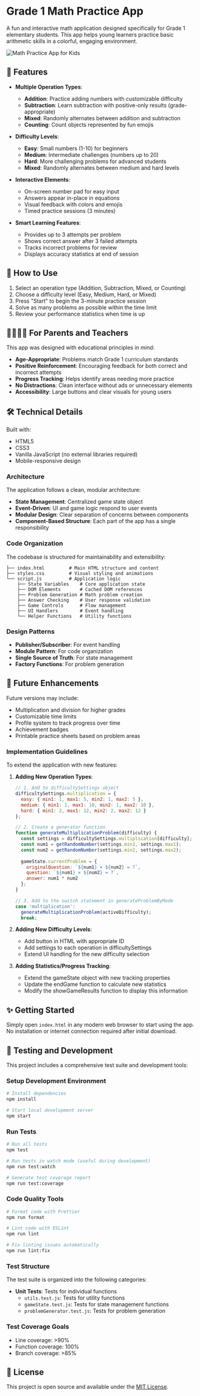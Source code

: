 # Grade 1 Math Practice App

A fun and interactive math application designed specifically for Grade 1 elementary students. This app helps young learners practice basic arithmetic skills in a colorful, engaging environment.

![Math Practice App for Kids](https://github.com/knishioka/grade1-math-app/raw/main/screenshots/app-preview.png)

## 🌟 Features

- **Multiple Operation Types**:
  - **Addition**: Practice adding numbers with customizable difficulty
  - **Subtraction**: Learn subtraction with positive-only results (grade-appropriate)
  - **Mixed**: Randomly alternates between addition and subtraction
  - **Counting**: Count objects represented by fun emojis

- **Difficulty Levels**:
  - **Easy**: Small numbers (1-10) for beginners
  - **Medium**: Intermediate challenges (numbers up to 20) 
  - **Hard**: More challenging problems for advanced students
  - **Mixed**: Randomly alternates between medium and hard levels

- **Interactive Elements**:
  - On-screen number pad for easy input
  - Answers appear in-place in equations
  - Visual feedback with colors and emojis
  - Timed practice sessions (3 minutes)

- **Smart Learning Features**:
  - Provides up to 3 attempts per problem
  - Shows correct answer after 3 failed attempts
  - Tracks incorrect problems for review
  - Displays accuracy statistics at end of session

## 🚀 How to Use

1. Select an operation type (Addition, Subtraction, Mixed, or Counting)
2. Choose a difficulty level (Easy, Medium, Hard, or Mixed)
3. Press "Start" to begin the 3-minute practice session
4. Solve as many problems as possible within the time limit
5. Review your performance statistics when time is up

## 👨‍👩‍👧‍👦 For Parents and Teachers

This app was designed with educational principles in mind:

- **Age-Appropriate**: Problems match Grade 1 curriculum standards
- **Positive Reinforcement**: Encouraging feedback for both correct and incorrect attempts
- **Progress Tracking**: Helps identify areas needing more practice
- **No Distractions**: Clean interface without ads or unnecessary elements
- **Accessibility**: Large buttons and clear visuals for young users

## 🛠️ Technical Details

Built with:
- HTML5
- CSS3
- Vanilla JavaScript (no external libraries required)
- Mobile-responsive design

### Architecture

The application follows a clean, modular architecture:

- **State Management**: Centralized game state object
- **Event-Driven**: UI and game logic respond to user events
- **Modular Design**: Clear separation of concerns between components
- **Component-Based Structure**: Each part of the app has a single responsibility

### Code Organization

The codebase is structured for maintainability and extensibility:

```
├── index.html         # Main HTML structure and content
├── styles.css         # Visual styling and animations
└── script.js          # Application logic
    ├── State Variables    # Core application state
    ├── DOM Elements       # Cached DOM references
    ├── Problem Generation # Math problem creation
    ├── Answer Checking    # User response validation
    ├── Game Controls      # Flow management
    ├── UI Handlers        # Event handling
    └── Helper Functions   # Utility functions
```

### Design Patterns

- **Publisher/Subscriber**: For event handling
- **Module Pattern**: For code organization
- **Single Source of Truth**: For state management
- **Factory Functions**: For problem generation

## 📝 Future Enhancements

Future versions may include:
- Multiplication and division for higher grades
- Customizable time limits
- Profile system to track progress over time
- Achievement badges
- Printable practice sheets based on problem areas

### Implementation Guidelines

To extend the application with new features:

1. **Adding New Operation Types**:
   ```javascript
   // 1. Add to difficultySettings object
   difficultySettings.multiplication = {
     easy: { min1: 1, max1: 5, min2: 1, max2: 5 },
     medium: { min1: 1, max1: 10, min2: 1, max2: 10 },
     hard: { min1: 2, max1: 12, min2: 2, max2: 12 }
   };
   
   // 2. Create a generator function
   function generateMultiplicationProblem(difficulty) {
     const settings = difficultySettings.multiplication[difficulty];
     const num1 = getRandomNumber(settings.min1, settings.max1);
     const num2 = getRandomNumber(settings.min2, settings.max2);
     
     gameState.currentProblem = {
       originalQuestion: `${num1} × ${num2} = ?`,
       question: `${num1} × ${num2} = ?`,
       answer: num1 * num2
     };
   }
   
   // 3. Add to the switch statement in generateProblemByMode
   case 'multiplication':
     generateMultiplicationProblem(activeDifficulty);
     break;
   ```

2. **Adding New Difficulty Levels**:
   - Add button in HTML with appropriate ID
   - Add settings to each operation in difficultySettings
   - Extend UI handling for the new difficulty selection

3. **Adding Statistics/Progress Tracking**:
   - Extend the gameState object with new tracking properties
   - Update the endGame function to calculate new statistics
   - Modify the showGameResults function to display this information

## ✨ Getting Started

Simply open `index.html` in any modern web browser to start using the app. No installation or internet connection required after initial download.

## 🧪 Testing and Development

This project includes a comprehensive test suite and development tools:

### Setup Development Environment

```bash
# Install dependencies
npm install

# Start local development server
npm start
```

### Run Tests

```bash
# Run all tests
npm test

# Run tests in watch mode (useful during development)
npm run test:watch

# Generate test coverage report
npm run test:coverage
```

### Code Quality Tools

```bash
# Format code with Prettier
npm run format

# Lint code with ESLint
npm run lint

# Fix linting issues automatically
npm run lint:fix
```

### Test Structure

The test suite is organized into the following categories:

- **Unit Tests**: Tests for individual functions
  - `utils.test.js`: Tests for utility functions
  - `gameState.test.js`: Tests for state management functions
  - `problemGenerator.test.js`: Tests for problem generation

### Test Coverage Goals

- Line coverage: >90%
- Function coverage: 100%
- Branch coverage: >85%

## 📄 License

This project is open source and available under the [MIT License](LICENSE).
